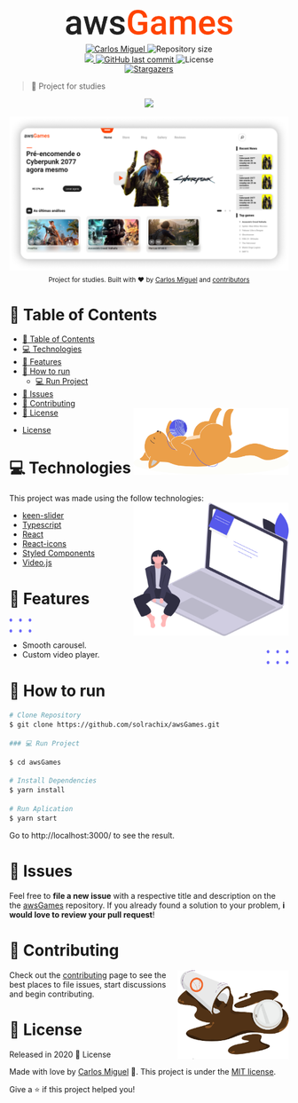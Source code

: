 
<p align="center">
   <img src="https://github.com/solrachix/awsGames/blob/master/.github/logo.png?raw=true" alt="awsGames" width="300"/>
</p>

<p align="center">
   <a href="https://www.linkedin.com/in/carlos-miguel-380413197">
      <img alt="Carlos Miguel" src="https://img.shields.io/badge/-Carlos%20Miguel-FF4400?style=for-the-badge&logo=Linkedin&logoColor=white" />
   </a>
  <img alt="Repository size" src="https://img.shields.io/github/repo-size/solrachix/awsGames?style=for-the-badge&label=Repo%20Size:&labelColor=FF4400&color=FF4400">
	<br />
  <a aria-label="Completed" href="https://nextlevelweek.com/episodios/omnistack/edicao/2">
    <img src="https://img.shields.io/badge/awsGames-11.01.20-FF4400?style=for-the-badge&labelColor=FF4400"></img>
  </a>
  <a href="https://github.com/solrachix/awsGames/commits/master">
    <img alt="GitHub last commit" src="https://img.shields.io/github/last-commit/solrachix/awsGames?style=for-the-badge&label=last%20commit:&labelColor=FF4400&color=FF4400">
  </a>
  <img alt="License" src="https://img.shields.io/badge/license-MIT-FF4400?style=for-the-badge&labelColor=FF4400&color=FF4400">
  <br />
  <a href="https://github.com/solrachix/awsGames/stargazers">
    <img alt="Stargazers" src="https://img.shields.io/github/stars/solrachix/awsGames?color=FF4400&logo=github">
  </a>
</p>

> :rocket: Project for studies

<p align="center">
  <a href="https://github.com/solrachix/Proffy/tree/master/packages/web">
    <img src="https://img.shields.io/badge/WEB-FF4400?logo=typescript&logoColor=B12120&label=awsGames&labelColor=FF4400&style=for-the-badge" />
  </a>
</p>

<p align="center">
<img src="https://github.com/solrachix/awsGames/blob/master/.github/Screen.png?raw=true" />
  <sub>Project for studies. Built with ❤︎ by
    <a href="https://github.com/solrachix">Carlos Miguel</a> and
    <a href="https://github.com/solrachix/awsGames/graphs/contributors">
      contributors
    </a>
  </sub>
</p>

# :pushpin: Table of Contents

- [:pushpin: Table of Contents](#pushpin-table-of-contents)
- [:computer: Technologies](#computer-technologies)
- [:rocket: Features](#rocket-features)
- [:construction_worker: How to run](#construction_worker-how-to-run)
    - [💻 Run Project](#-run-project)
- [:bug: Issues](#bug-issues)
- [:tada: Contributing](#tada-contributing)
- [:closed_book: License](#closed_book-license)
	<img src="https://github.com/solrachix/proffy/blob/master/.github/adornment-1.png?raw=true"
	width="280px"
	height="120px"
	align="right" />
* [License](#closed_book-license)

# :computer: Technologies
This project was made using the follow technologies:
 <img src="https://github.com/solrachix/Proffy/blob/master/.github/adornment-2.png?raw=true"
	width="280px"
	height="240px"
	align="right" />

* [keen-slider](https://keen-slider.io/)
* [Typescript](https://www.typescriptlang.org/)
* [React](https://reactjs.org/)
* [React-icons](https://react-icons.github.io/react-icons/)
* [Styled Components](https://styled-components.com/)
* [Video.js](https://videojs.com/)


# :rocket: Features
 <img src="https://github.com/solrachix/Proffy/blob/master/.github/bolinhas-3.png?raw=true"
	width="40px"
	height="26px"
	align="center"/>
* Smooth carousel.
* Custom video player.
 <img src="https://github.com/solrachix/Proffy/blob/master/.github/bolinhas-3.png?raw=true"
	width="40px"
	height="26px"
	align="right" />
# :construction_worker: How to run
```bash
# Clone Repository
$ git clone https://github.com/solrachix/awsGames.git

### 💻 Run Project

$ cd awsGames

# Install Dependencies
$ yarn install

# Run Aplication
$ yarn start
```
Go to http://localhost:3000/ to see the result.

# :bug: Issues

Feel free to **file a new issue** with a respective title and description on the the [awsGames](https://github.com/sorachix/awsGames/issues) repository. If you already found a solution to your problem, **i would love to review your pull request**!

# :tada: Contributing
<img src="https://github.com/solrachix/Proffy/blob/master/.github/adornment-5.png?raw=true"
	width="200px"
	height="160px"
	align="right" />
Check out the [contributing](./CONTRIBUTING.md) page to see the best places to file issues, start discussions and begin contributing.

# :closed_book: License

Released in 2020 :closed_book: License

Made with love by [Carlos Miguel](https://github.com/solrachix) 🚀.
This project is under the [MIT license](./LICENSE).


Give a ⭐️ if this project helped you!
